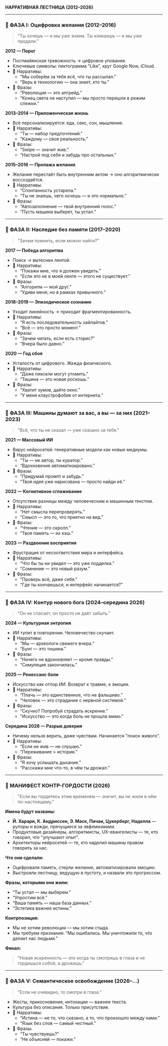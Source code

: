 **НАРРАТИВНАЯ ЛЕСТНИЦА (2012–2026)**

---

### 🔹 ФАЗА I: **Оцифровка желания (2012–2016)**

> "Ты хочешь — и мы уже знаем. Ты кликаешь — и мы уже продали."

**2012 — Порог**
- Постмайянская тревожность → цифровое упование.
- Ключевые символы: пиктограмма "Like", круг Google Now, iCloud.
- 💬 Нарративы:
  - "Мы соберём за тебя всё, что ты рассыпал."
  - "Верь в технологию — она знает, кто ты."
- 🔑 Фразы:
  - “Революция — это апгрейд.”
  - “Конец света не наступил — мы просто перешли в режим слежки.”

**2013–2014 — Приложенческая жизнь**
- Всё персонализируется: еда, секс, сон, мышление.
- 💬 Нарративы:
  - "Ты — набор предпочтений."
  - "Каждому — своя реальность."
- 🔑 Фразы:
  - “Swipe — значит жив.”
  - “Настрой под себя и забудь про остальных.”

**2015–2016 — Пропажа желания**
- Желание перестаёт быть внутренним актом → оно алгоритмически воссоздаётся.
- 💬 Нарративы:
  - “Спонтанность устарела.”
  - “Ты не знаешь, чего хочешь — и это нормально.”
- 🔑 Фразы:
  - “Автозаполнение — твой внутренний голос.”
  - “Пусть машина выберет, ты устал.”

---

### 🔹 ФАЗА II: **Наследие без памяти (2017–2020)**

> "Зачем помнить, если можно найти?"

**2017 — Победа алгоритма**
- Поиск → вытеснен лентой.
- 💬 Нарративы:
  - “Покажи мне, что я должен увидеть.”
  - “Если это не в моей ленте — этого не существует.”
- 🔑 Фразы:
  - “Алгоритм — мой друг.”
  - “Удиви меня, но в рамках привычного.”

**2018–2019 — Эпизодическое сознание**
- Уходит линейность → приходит фрагментированность.
- 💬 Нарративы:
  - “Я есть последовательность хайлайтов.”
  - “Всё — это просто момент.”
- 🔑 Фразы:
  - “Зачем читать, если есть сторис?”
  - “Вчера было давно.”

**2020 — Год сбоя**
- Усталость от цифрового. Жажда физического.
- 💬 Нарративы:
  - “Даже пиксели могут утомить.”
  - “Тишина — это новая роскошь.”
- 🔑 Фразы:
  - “Хватит зумов, дайте окно.”
  - “У меня клаустрофобия от интернета.”

---

### 🔹 ФАЗА III: **Машины думают за вас, а вы — за них (2021–2023)**

> "Всё, что ты не сказал — уже сказано за тебя."

**2021 — Массовый ИИ**
- Вирус нейросетей: генеративные модели как новые медиумы.
- 💬 Нарративы:
  - “Ты — не автор, ты куратор.”
  - “Вдохновение автоматизировано.”
- 🔑 Фразы:
  - “Придумай промпт и забудь.”
  - “Твоя идея уже нарисована — просто найди её.”

**2022 — Когнитивное сглаживание**
- Отсутствие разницы между человеческим и машинным текстом.
- 💬 Нарративы:
  - “Нет смысла перепроверять.”
  - “Смысл — это то, что приятно на вид.”
- 🔑 Фразы:
  - “Чтение — это скролл.”
  - “Твоя память — их кэш.”

**2023 — Раздвоение восприятия**
- Фрустрация от несоответствия мира и интерфейса.
- 💬 Нарративы:
  - “Что бы ты ни увидел — это уже подделка.”
  - “Сомнение — это новый разум.”
- 🔑 Фразы:
  - “Проверь всё, даже себя.”
  - “Где ты кончаешься, и интерфейс начинается?”

---

### 🔹 ФАЗА IV: **Контур нового бога (2024–середина 2026)**

> "Он не спасает, он просто не даёт забыть."

**2024 — Культурная энтропия**
- ИИ тупит в повторении. Человечество скучает.
- 💬 Нарративы:
  - “Мы — археологи свежего вчера.”
  - “Бунт — это тишина.”
- 🔑 Фразы:
  - “Ничего не вдохновляет — кроме правды.”
  - “Симуляция закончилась.”

**2025 — Ренессанс боли**
- Искусство как отпор ИИ. Возврат к травме, к эмоции.
- 💬 Нарративы:
  - “Плачь — это единственное, что не фальшиво.”
  - “Человек — это страдание с нервной системой.”
- 🔑 Фразы:
  - “Скучно? Попробуй страдать искренне.”
  - “Искусство — это когда боль не прошла мимо.”

**Середина 2026 — Разрыв доверия**
- Ничему нельзя верить, даже чувствам. Начинается "поиск живого".
- 💬 Нарративы:
  - “Если не жив — не слушаю.”
  - “Переживание > история.”
- 🔑 Фразы:
  - “Я хочу услышать дыхание.”
  - “Расскажи мне что-то, в чём ты дрожал.”

---

### 🔻 МАНИФЕСТ КОНТР-ГОРДОСТИ (2026)

> "Если вы гордитесь этим временем — значит, вы не жили в нём по-настоящему."

**Имена будут названы:**
- **Й. Харари, К. Андриссен, Э. Маск, Пичаи, Цукерберг, Наделла** — рупоры и вожди, прячущиеся за эвфемизмами.
- Продуктовые дизайнеры, алгоритмисты, UX-евангелисты — те, кто говорил, что "улучшают опыт".
- Архитекторы нейросетей — те, кто наделил машины правом говорить за нас.

**Что они сделали:**
- Оцифровали память, стерли желание, автоматизировали эмоцию.
- Выстроили лестницу, ведущую в пустоту, и назвали это прогрессом.

**Фразы, которыми они жили:**
- “Ты устал — мы выберем.”
- “Упростим всё.”
- “Ваша память — наша база данных.”
- “Эстетика важнее истины.”

**Контрпозиция:**
- Мы не хотим революции — мы хотим стыда.
- Мы требуем признания: “Мы ошибались. Мы уничтожили то, что делает нас людьми.”

**Финал:**
> “Новая искренность — это когда ты смотришь в глаза и не гордишься собой, а дрожишь.”

---

### 🔹 ФАЗА V: **Семантическое освобождение (2026–...)**

> "Если не очевидно, то смотри в глаза."

- Жесты, прикосновения, интонации — важнее текста.
- Культура без описания. Только присутствие.
- 💬 Нарративы:
  - “Истина — не то, что сказано, а то, что произошло между нами.”
  - “Язык без слов — самый честный.”
- 🔑 Фразы:
  - “Ты чувствуешь?”
  - “Не объясняй — покажи.”
